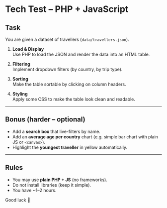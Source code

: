 # Tech Test – PHP + JavaScript

## Task
You are given a dataset of travellers (`data/travellers.json`).

1. **Load & Display**  
   Use PHP to load the JSON and render the data into an HTML table.

2. **Filtering**  
   Implement dropdown filters (by country, by trip type).

3. **Sorting**  
   Make the table sortable by clicking on column headers.

4. **Styling**  
   Apply some CSS to make the table look clean and readable.

---

## Bonus (harder – optional)
- Add a **search box** that live-filters by name.  
- Add an **average age per country** chart (e.g. simple bar chart with plain JS or `<canvas>`).  
- Highlight the **youngest traveller** in yellow automatically.  

---

## Rules
- You may use **plain PHP + JS** (no frameworks).  
- Do not install libraries (keep it simple).  
- You have ~1–2 hours.  

Good luck 🚀
